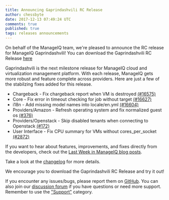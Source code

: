 ```yaml
---
title: Announcing Gaprindashvili RC Release
author: chessbyte
date: 2017-12-13 07:49:24 UTC
comments: true
published: true
tags: releases announcements
---
```


On behalf of the ManageIQ team, we're pleased to announce the RC release for ManageIQ Gaprindashvili! You can download the Gaprindashvili RC Release [here](http://manageiq.org/download/)

Gaprindashvili is the next milestone release for ManageIQ cloud and virtualization management platform. With each release, ManageIQ gets more robust and feature complete across providers. Here are just a few of the stabilzing fixes added for this release.

* Chargeback - Fix chargeback report when VM is destroyed [(#16575)](https://github.com/ManageIQ/manageiq/pull/16575)
* Core - Fix error in timeout checking for job without target [(#16627)](https://github.com/ManageIQ/manageiq/pull/16627)
* i18n - Add missing model names into locale/en.yml [(#16604)](https://github.com/ManageIQ/manageiq/pull/16604)
* Providers/Amazon - Refresh operating system and fix normalized guest os [(#376)](https://github.com/ManageIQ/manageiq-providers-amazon/pull/376)
* Providers/Openstack - Skip disabled tenants when connecting to Openstack [(#172)](https://github.com/ManageIQ/manageiq-providers-openstack/pull/172)
* User Interface - Fix CPU summary for VMs without cores_per_socket [(#2872)](https://github.com/ManageIQ/manageiq-ui-classic/pull/2872)

If you want to hear about features, improvements, and fixes directly from the developers, check out the [Last Week in ManageIQ blog posts](http://manageiq.org/blog/tags/LWIMIQ/).

Take a look at the [changelog](https://github.com/ManageIQ/manageiq/blob/gaprindashvili/CHANGELOG.md/) for more details.

We encourage you to download the Gaprindashvili RC Release and try it out!


If you encounter any issues/bugs, please report them on [GitHub](https://github.com/ManageIQ/manageiq/issues). You can also join our [discussion forum](http://talk.manageiq.org/) if you have questions or need more support. Remember to use the ["Support"](http://talk.manageiq.org/c/support) category.
